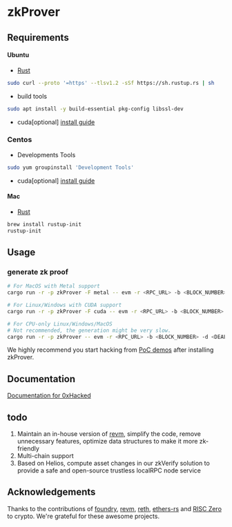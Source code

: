 # zkProver

## Requirements

#### Ubuntu
- [Rust](https://www.rust-lang.org/tools/install)
```bash
sudo curl --proto '=https' --tlsv1.2 -sSf https://sh.rustup.rs | sh
```
- build tools
```bash
sudo apt install -y build-essential pkg-config libssl-dev
```
- cuda[optional] [install guide](https://docs.nvidia.com/cuda/cuda-installation-guide-linux/index.html)

### Centos
- Developments Tools
```bash
sudo yum groupinstall 'Development Tools'
```
- cuda[optional] [install guide](https://docs.nvidia.com/cuda/cuda-installation-guide-linux/index.html)

#### Mac
- [Rust](https://www.rust-lang.org/tools/install)
```bash
brew install rustup-init
rustup-init
```
## Usage
### generate zk proof
```bash
# For MacOS with Metal support
cargo run -r -p zkProver -F metal -- evm -r <RPC_URL> -b <BLOCK_NUMBER> -d <DEAL> <path>

# For Linux/Windows with CUDA support
cargo run -r -p zkProver -F cuda -- evm -r <RPC_URL> -b <BLOCK_NUMBER> -d <DEAL> <path>

# For CPU-only Linux/Windows/MacOS
# Not recommended, the generation might be very slow.
cargo run -r -p zkProver -- evm -r <RPC_URL> -b <BLOCK_NUMBER> -d <DEAL> <path>
```

We highly recommend you start hacking from [PoC demos](https://github.com/0xHackedLabs/PoC) after installing zkProver.

## Documentation
[Documentation for 0xHacked](https://docs.0xHacked.com)

## todo
1. Maintain an in-house version of [revm](https://github.com/bluealloy/revm), simplify the code, remove unnecessary features, optimize data structures to make it more zk-friendly
2. Multi-chain support
3. Based on Helios, compute asset changes in our zkVerify solution to provide a safe and open-source trustless localRPC node service

## Acknowledgements
Thanks to the contributions of [foundry](https://github.com/foundry-rs/foundry), [revm](https://github.com/bluealloy/revm), [reth](https://github.com/paradigmxyz/reth), [ethers-rs](https://github.com/gakonst/ethers-rs) and [RISC Zero](https://github.com/risc0/risc0) to crypto. We're grateful for these awesome projects.
